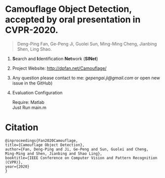 # Camouflage Object Detection, accepted by oral presentation in CVPR-2020.

> Deng-Ping Fan, Ge-Peng Ji, Guolei Sun, Ming-Ming Cheng, Jianbing Shen, Ling Shao.

1. **S**earch and **I**dentification **Net**work (**SINet**)

2. Project Website: http://dpfan.net/Camouflage/

3. Any question please contact to me: _gepengai.ji@gmail.com_ or open new issue in the GitHub)

4. Evaluation Configuration

    Require: Matlab <br>
    Just Run main.m

# Citation

    @inproceedings{Fan2020Camouflage,
    title={Camouflage Object Detection},
    author={Fan, Deng-Ping and Ji, Ge-Peng and Sun, Guolei and Cheng, Ming-Ming and Shen, Jianbing and Shao Ling},
    booktitle={IEEE Conference on Computer Vision and Pattern Recognition (CVPR)},
    year={2020}
    }

